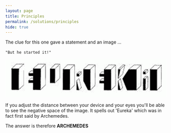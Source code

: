 ```yaml
---
layout: page
title: Principles
permalink: /solutions/principles
hide: true
---
```


The clue for this one gave a statement and an image ... 

`"But he started it!"`

![alt text][dialfreq]

[dialfreq]: /assets/img/blocks.png "Found It!"

If you adjust the distance between your device and your eyes you'll be able to see the negative space of the image. It spells out 'Eureka' which was in fact first said by Archemedes. 

The answer is therefore **ARCHEMEDES**